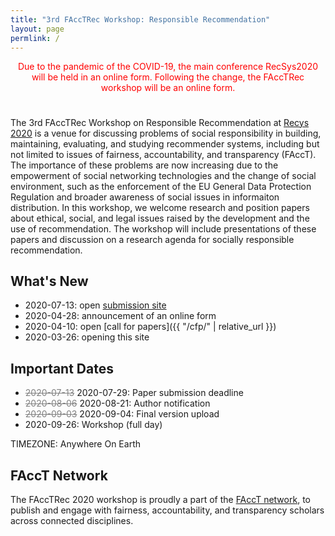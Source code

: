 ```yaml
---
title: "3rd FAccTRec Workshop: Responsible Recommendation"
layout: page
permlink: /
---
```


<div style="color: red; margin-bottom: 5ex; text-align: center;">Due to the pandemic of the COVID-19, the main conference RecSys2020 will be held in an online form.  Following the change, the FAccTRec workshop will be an online form.</div>

The 3rd FAccTRec Workshop on Responsible Recommendation at [Recys 2020](https://recsys.acm.org/recsys20/) is a venue for discussing problems of social responsibility in building, maintaining, evaluating, and studying recommender systems, including but not limited to issues of fairness, accountability, and transparency (FAccT).
The importance of these problems are now increasing due to the empowerment of social networking technologies and the change of social environment, such as the enforcement of the EU General Data Protection Regulation and broader awareness of social issues in informaiton distribution.
In this workshop, we welcome research and position papers about ethical, social, and legal issues raised by the development and the use of recommendation.
The workshop will include presentations of these papers and discussion on a research agenda for socially responsible recommendation.

## What's New

* 2020-07-13: open [submission site](https://easychair.org/conferences/?conf=facctrec2020)
* 2020-04-28: announcement of an online form
* 2020-04-10: open [call for papers]({{ "/cfp/" | relative_url }})
* 2020-03-26: opening this site

## Important Dates

* <del style="color: gray;">2020-07-13</del> 2020-07-29: Paper submission deadline
* <del style="color: gray;">2020-08-06</del> 2020-08-21: Author notification
* <del style="color: gray;">2020-09-03</del> 2020-09-04: Final version upload
* 2020-09-26: Workshop (full day)

TIMEZONE: Anywhere On Earth

## FAccT Network

The FAccTRec 2020 workshop is proudly a part of the [FAccT network](https://facctconference.org/network/), to publish and engage with fairness, accountability, and transparency scholars across connected disciplines.
